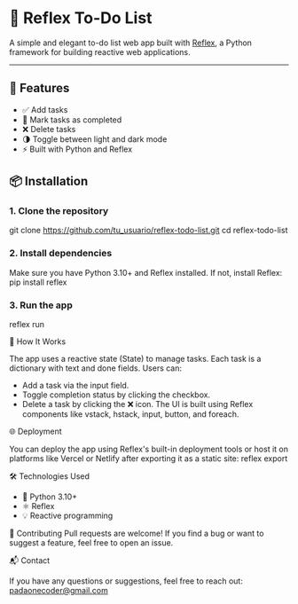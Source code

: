 # 📝 Reflex To-Do List

A simple and elegant to-do list web app built with [Reflex](https://reflex.dev), a Python framework for building reactive web applications.

---

## 🚀 Features

- ✅ Add tasks  
- 🔄 Mark tasks as completed  
- ❌ Delete tasks  
- 🌗 Toggle between light and dark mode  
- ⚡ Built with Python and Reflex


## 📦 Installation

### 1. Clone the repository
git clone https://github.com/tu_usuario/reflex-todo-list.git
cd reflex-todo-list

### 2. Install dependencies
Make sure you have Python 3.10+ and Reflex installed. If not, install Reflex:
pip install reflex

### 3. Run the app
reflex run


🧠 How It Works

The app uses a reactive state (State) to manage tasks. Each task is a dictionary with text and done fields. Users can:
- Add a task via the input field.
- Toggle completion status by clicking the checkbox.
- Delete a task by clicking the ❌ icon.
The UI is built using Reflex components like vstack, hstack, input, button, and foreach.




🌐 Deployment

You can deploy the app using Reflex's built-in deployment tools or host it on platforms like Vercel or Netlify after exporting it as a static site:
reflex export

🛠 Technologies Used

- 🐍 Python 3.10+
- ⚛️ Reflex
- 💡 Reactive programming

🤝 Contributing
Pull requests are welcome! If you find a bug or want to suggest a feature, feel free to open an issue.



📬 Contact

If you have any questions or suggestions, feel free to reach out: [padaonecoder@gmail.com](mailto:padaonecoder@gmail.com)

